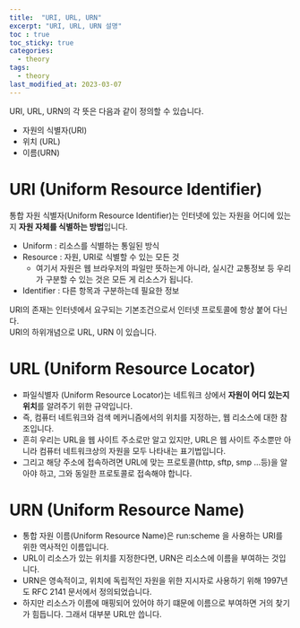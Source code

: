 ```yaml
---
title:  "URI, URL, URN"
excerpt: "URI, URL, URN 설명"
toc : true
toc_sticky: true
categories:
  - theory
tags:
  - theory
last_modified_at: 2023-03-07
---
```

URI, URL, URN의 각 뜻은 다음과 같이 정의할 수 있습니다.
- 자원의 식별자(URI)
- 위치 (URL)
- 이름(URN)

# URI (Uniform Resource Identifier)
통합 자원 식별자(Uniform Resource Identifier)는 인터넷에 있는 자원을 어디에 있는지 **자원 자체를 식별하는 방법**입니다.  
- Uniform : 리소스를 식별하는 통일된 방식
- Resource : 자원, URI로 식별할 수 있는 모든 것
  - 여기서 자원은 웹 브라우저의 파일만 뜻하는게 아니라, 실시간 교통정보 등 우리가 구분할 수 있는 것은 모든 게 리소스가 됩니다.
- Identifier : 다른 항목과 구분하는데 필요한 정보

URI의 존재는 인터넷에서 요구되는 기본조건으로서 인터넷 프로토콜에 항상 붙어 다닌다.   
URI의 하위개념으로 URL, URN 이 있습니다.   

# URL (Uniform Resource Locator)
- 파일식별자 (Uniform Resource Locator)는 네트워크 상에서 **자원이 어디 있는지 위치**를 알려주기 위한 규약입니다.
- 즉, 컴퓨터 네트워크와 검색 메커니즘에서의 위치를 지정하는, 웹 리소스에 대한 참조입니다.
- 흔히 우리는 URL을 웹 사이트 주소로만 알고 있지만, URL은 웹 사이트 주소뿐만 아니라 컴퓨터 네트워크상의 자원을 모두 나타내는 표기법입니다.
- 그리고 해당 주소에 접속하려면 URL에 맞는 프로토콜(http, sftp, smp ...등)을 알아야 하고, 그와 동일한 프로토콜로 접속해야 합니다.

# URN (Uniform Resource Name)
- 통합 자원 이름(Uniform Resource Name)은 run:scheme 을 사용하는 URI를 위한 역사적인 이름입니다.
- URL이 리소스가 있는 위치를 지정한다면, URN은 리소스에 이름을 부여하는 것입니다.
- URN은 영속적이고, 위치에 독립적인 자원을 위한 지시자로 사용하기 위해 1997년도 RFC 2141 문서에서 정의되었습니다.
- 하지만 리소스가 이름에 매핑되어 있어야 하기 떄문에 이름으로 부여하면 거의 찾기가 힘듭니다. 그래서 대부분 URL만 씁니다.


